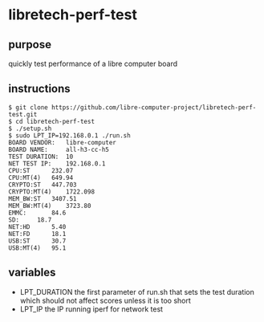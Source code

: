 # libretech-perf-test

## purpose
quickly test performance of a libre computer board

## instructions
```
$ git clone https://github.com/libre-computer-project/libretech-perf-test.git
$ cd libretech-perf-test
$ ./setup.sh
$ sudo LPT_IP=192.168.0.1 ./run.sh
BOARD VENDOR:	libre-computer
BOARD NAME:  	all-h3-cc-h5
TEST DURATION:	10
NET TEST IP:	192.168.0.1
CPU:ST		232.07
CPU:MT(4)	649.94
CRYPTO:ST	447.703
CRYPTO:MT(4)	1722.098
MEM_BW:ST	3407.51
MEM_BW:MT(4)	3723.80
EMMC:		84.6
SD:		18.7
NET:HD		5.40
NET:FD		18.1
USB:ST		30.7
USB:MT(4)	95.1
```

## variables
* LPT_DURATION the first parameter of run.sh that sets the test duration which should not affect scores unless it is too short
* LPT_IP the IP running iperf for network test
